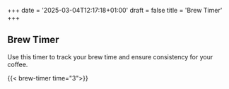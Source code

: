+++
date = '2025-03-04T12:17:18+01:00'
draft = false
title = 'Brew Timer'
+++

## Brew Timer

Use this timer to track your brew time and ensure consistency for your coffee.


{{< brew-timer time="3">}}